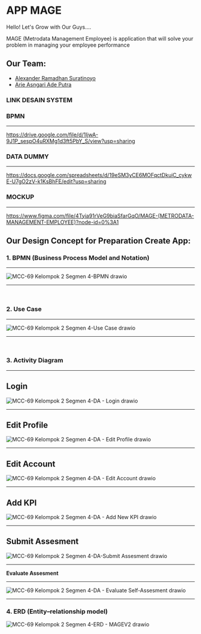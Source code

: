 # APP MAGE
Hello! Let's Grow with Our Guys....

MAGE (Metrodata Management Employee) is application that will solve your problem in managing your employee performance 

## **Our Team:**
- [Alexander Ramadhan Suratinoyo](https://github.com/alexanderamadhan)
- [Arie Asngari Ade Putra](https://github.com/arieasngariadep)

### **LINK DESAIN SYSTEM**

### **BPMN**
---
https://drive.google.com/file/d/1IjwA-9J1P_sespO4uRXMg1d3ft5PbY_S/view?usp=sharing

### **DATA DUMMY**
---
https://docs.google.com/spreadsheets/d/19eSM3yCE6MOFqctDkuiC_cykwE-U7gO2zV-k1KsBhFE/edit?usp=sharing

### **MOCKUP**
---
https://www.figma.com/file/4Tyia91rVeG9biaSfarGqO/MAGE-(METRODATA-MANAGEMENT-EMPLOYEE)?node-id=0%3A1

## **Our Design Concept for Preparation Create App:**

### **1. BPMN (Business Process Model and Notation)**

---

![MCC-69 Kelompok 2 Segmen 4-BPMN drawio](https://user-images.githubusercontent.com/28643606/196128498-69a5c1da-6577-4583-8724-d0897e75bcb3.png)

---

<br>

### **2. Use Case**

---

![MCC-69 Kelompok 2 Segmen 4-Use Case drawio](https://user-images.githubusercontent.com/28643606/196128853-d9d041a9-7782-40bb-a5a2-f396813d3de9.png)

---

<br>

### **3. Activity Diagram**

---

**Login**
---

![MCC-69 Kelompok 2 Segmen 4-DA - Login drawio](https://user-images.githubusercontent.com/28643606/196129779-3e582c82-9df3-4376-b65d-32e1830fab15.png)

---

**Edit Profile**
---
![MCC-69 Kelompok 2 Segmen 4-DA - Edit Profile drawio](https://user-images.githubusercontent.com/80909763/196312807-eba46d1a-83e9-4776-ae88-52f0aee3c8ca.png)

---

**Edit Account**
---
![MCC-69 Kelompok 2 Segmen 4-DA - Edit Account drawio](https://user-images.githubusercontent.com/80909763/196312990-7c38f5dc-ca96-426b-a72d-88cc0e145802.png)

---


**Add KPI**
---

![MCC-69 Kelompok 2 Segmen 4-DA - Add New KPI drawio](https://user-images.githubusercontent.com/80909763/196626014-0a6aff84-9c77-478d-a6ef-a5b0d7d44653.png)

---


**Submit Assesment**
---

![MCC-69 Kelompok 2 Segmen 4-DA-Submit Assesment drawio](https://user-images.githubusercontent.com/80909763/196313787-849f5316-f54b-4a43-a666-5ac2a79ea87a.png)

---

**Evaluate Assesment**

---

![MCC-69 Kelompok 2 Segmen 4-DA - Evaluate Self-Assesment drawio](https://user-images.githubusercontent.com/80909763/196313443-42264fd8-c197-4ba5-91a0-20df6d00651c.png)

---

### **4. ERD (Entity–relationship model)**

![MCC-69 Kelompok 2 Segmen 4-ERD - MAGEV2 drawio](https://user-images.githubusercontent.com/80909763/196630913-b89ac438-a500-4ef3-8beb-dc0958508e1d.png)

<br>
